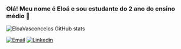 ### Olá! Meu nome é Eloá e sou estudante do 2 ano do ensino médio  👋

<div> 


![EloaVasconcelos GitHub stats](https://github-readme-stats.vercel.app/api?username=EloaVasconcelos&show_icons=true&bg_color=ffffff)


</div>


[![Email](https://img.shields.io/badge/Gmail-D14836?style=for-the-badge&logo=gmail&logoColor=white)](https://eloavasconcelos.09.vm@gmail.com)
[![Linkedin](https://img.shields.io/badge/LinkedIn-0077B5?style=for-the-badge&logo=linkedin&logoColor=white)](www.linkedin.com/in/eloá-vasconcelos-3718a826a)



